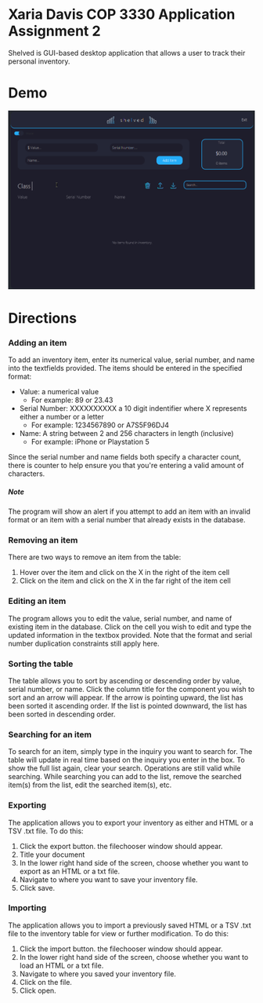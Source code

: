 # Xaria Davis COP 3330 Application Assignment 2

Shelved is GUI-based desktop application that allows a user to track their personal inventory.

# Demo
![Shelved Demo](demo/demo.gif)

# Directions

### Adding an item
To add an inventory item, enter its numerical value, serial number, and name into the textfields provided. The items should be entered in the specified format:
- Value: a numerical value
    - For example: 89 or 23.43
- Serial Number: XXXXXXXXXX a 10 digit indentifier where X represents either a number or a letter
    - For example: 1234567890 or A7S5F96DJ4
- Name: A string between 2 and 256 characters in length (inclusive) 
   - For example: iPhone or Playstation 5

Since the serial number and name fields both specify a character count, there is counter to help ensure you that you're entering a valid amount of characters.

##### Note
The program will show an alert if you attempt to add an item with an invalid format or an item with a serial number that already exists in the database.

### Removing an item
There are two ways to remove an item from the table:
1. Hover over the item and click on the X in the right of the item cell
2. Click on the item and click on the X in the far right of the item cell

### Editing an item
The program allows you to edit the value, serial number, and name of existing item in the database. Click on the cell you wish to edit and type the updated information in the textbox provided. Note that the format and serial number duplication constraints still apply here. 

### Sorting the table
The table allows you to sort by ascending or descending order by value, serial number, or name. Click the column title for the component you wish to sort and an arrow will appear. If the arrow is pointing upward, the list has been sorted it ascending order. If the list is pointed downward, the list has been sorted in descending order.

### Searching for an item 
To search for an item, simply type in the inquiry you want to search for. The table will update in real time based on the inquiry you enter in the box. To show the full list again, clear your search. Operations are still valid while searching. While searching you can add to the list, remove the searched item(s) from the list, edit the searched item(s), etc.

### Exporting
The application allows you to export your inventory as either and HTML or a TSV .txt file. To do this:
1. Click the export button. the filechooser window should appear.
2. Title your document
3. In the lower right hand side of the screen, choose whether you want to export as an HTML or a txt file.
4. Navigate to where you want to save your inventory file.
5. Click save.

### Importing 
The application allows you to import a previously saved HTML or a TSV .txt file to the inventory table for view or further modification. To do this:
1. Click the import button. the filechooser window should appear.
3. In the lower right hand side of the screen, choose whether you want to load an HTML or a txt file.
4. Navigate to where you saved your inventory file.
5. Click on the file.
6. Click open. 

